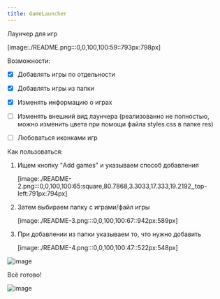 ```yaml
---
title: GameLauncher
---
```


Лаунчер для игр

[image:./README.png:::0,0,100,100:59::793px:798px]

Возможности:

* [x] Добавлять игры по отдельности

* [x] Добавлять игры из папки

* [x] Изменять информацию о играх

* [ ] Изменять внешний вид лаунчера (реализованно не полностью, можно изменить цвета при помощи файла styles.css в папке res)

* [ ] Любоваться иконками игр

Как пользоваться:

1. Ищем кнопку "Add games" и указываем способ добавления

   [image:./README-2.png:::0,0,100,100:65:square,80.7868,3.3033,17.333,19.2192,,top-left:791px:794px]

2. Затем выбираем папку с играми/файл игры

   [image:./README-3.png:::0,0,100,100:67::942px:589px]

3. При добавлении из папки указываем то, что нужно добавить

   [image:./README-4.png:::0,0,100,100:47::522px:548px]

![image](https://github.com/user-attachments/assets/d26e2982-ab29-40b7-ac99-29d526f9348e)

Всё готово!



![image](https://github.com/user-attachments/assets/bba142cd-f097-4635-a549-a990648667d1)


